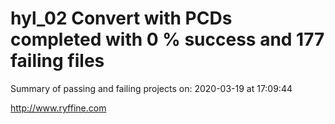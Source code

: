 # hyl_02 Convert with PCDs completed with 0 % success and 177 failing files

Summary of passing and failing projects on: 2020-03-19 at 17:09:44

http://www.ryffine.com
